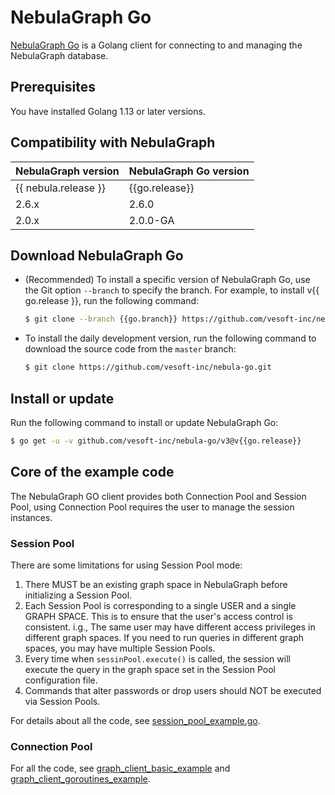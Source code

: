 # NebulaGraph Go

[NebulaGraph Go](https://github.com/vesoft-inc/nebula-go/tree/{{go.branch}}) is a Golang client for connecting to and managing the NebulaGraph database.

## Prerequisites

You have installed Golang 1.13 or later versions.

## Compatibility with NebulaGraph

|NebulaGraph version|NebulaGraph Go version|
|:---|:---|
|{{ nebula.release }}|{{go.release}}|
|2.6.x|2.6.0|
|2.0.x|2.0.0-GA|

## Download NebulaGraph Go

- (Recommended) To install a specific version of NebulaGraph Go, use the Git option `--branch` to specify the branch. For example, to install v{{ go.release }}, run the following command:

  ```bash
  $ git clone --branch {{go.branch}} https://github.com/vesoft-inc/nebula-go.git
  ```

- To install the daily development version, run the following command to download the source code from the `master` branch:

  ```bash
  $ git clone https://github.com/vesoft-inc/nebula-go.git
  ```

## Install or update

Run the following command to install or update NebulaGraph Go:

```bash
$ go get -u -v github.com/vesoft-inc/nebula-go/v3@v{{go.release}}
```

## Core of the example code

The NebulaGraph GO client provides both Connection Pool and Session Pool, using Connection Pool requires the user to manage the session instances.
### Session Pool

There are some limitations for using Session Pool mode:

1. There MUST be an existing graph space in NebulaGraph before initializing a Session Pool.
2. Each Session Pool is corresponding to a single USER and a single GRAPH SPACE. This is to ensure that the user's access control is consistent. i.g., The same user may have different access privileges in different graph spaces. If you need to run queries in different graph spaces, you may have multiple Session Pools.
3. Every time when `sessinPool.execute()` is called, the session will execute the query in the graph space set in the Session Pool configuration file.
4. Commands that alter passwords or drop users should NOT be executed via Session Pools.

For details about all the code, see [session_pool_example.go](https://github.com/vesoft-inc/nebula-go/blob/{{go.branch}}/session_pool_example/session_pool_example.go).

### Connection Pool
  
For all the code, see [graph_client_basic_example](https://github.com/vesoft-inc/nebula-go/blob/{{go.branch}}/basic_example/graph_client_basic_example.go) and [graph_client_goroutines_example](https://github.com/vesoft-inc/nebula-go/blob/{{go.branch}}/gorountines_example/graph_client_goroutines_example.go).

